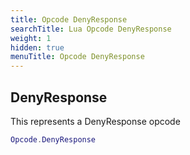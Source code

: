 ```yaml
---
title: Opcode DenyResponse
searchTitle: Lua Opcode DenyResponse
weight: 1
hidden: true
menuTitle: Opcode DenyResponse
---
```

## DenyResponse

This represents a DenyResponse opcode
```lua
Opcode.DenyResponse
```